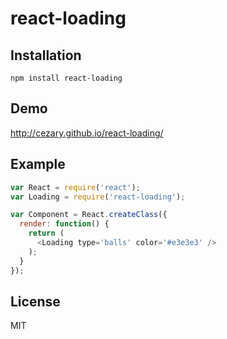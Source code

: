 # react-loading


## Installation

```
npm install react-loading
```

## Demo

http://cezary.github.io/react-loading/

## Example

```javascript
var React = require('react');
var Loading = require('react-loading');

var Component = React.createClass({
  render: function() {
    return (
      <Loading type='balls' color='#e3e3e3' />
    );
  }
});
```

## License

MIT
